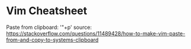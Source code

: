 # Vim Cheatsheet

Paste from clipboard: '"+p'
source: https://stackoverflow.com/questions/11489428/how-to-make-vim-paste-from-and-copy-to-systems-clipboard
